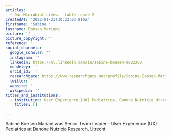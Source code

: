 ```yaml
---
articles:
  - Our Microbial Lives - table-ronde 2
createdAt: '2022-01-21T10:23:03.810Z'
firstname: 'Sabine '
lastname: Boesen Mariani
picture: ''
picture_copyright: ''
reference: ''
social_channels:
  google_scholar: ''
  instagram: ''
  linkedin: https://nl.linkedin.com/in/sabine-boesen-a082368
  mendeley: ''
  orcid_id: ''
  researchgate: https://www.researchgate.net/profile/Sabine-Boesen-Mariani
  twitter: ''
  website: ''
  wikipedia: ''
titles_and_institutions:
  - institution: User Experience (UX) Pediatrics, Danone Nutricia Utrecht, Netherlands
    titles: []

---
```

Sabine Boesen Mariani was Senior Team Leader - User Experience (UX) Pediatrics at Danone Nutricia Research, Utrecht